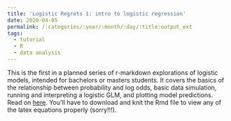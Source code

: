 ```yaml
---
title: 'Logistic Regrets 1: intro to logistic regression'
date: 2020-04-05
permalink: /:categories/:year/:month/:day/:title:output_ext
tags:
  - tutorial
  - R
  - data analysis
---
```


This is the first in a planned series of r-markdown explorations of logistic models, intended for bachelors or masters students. It covers the basics of the relationship between probability and log odds, basic data simulation, running and interpreting a logistic GLM, and plotting model predictions. Read on [here](https://github.com/michaelchimento/logistic_regrets/blob/main/intro_to_logistic_reg.md). You'll have to download and knit the Rmd file to view any of the latex equations properly (sorry!!!).
